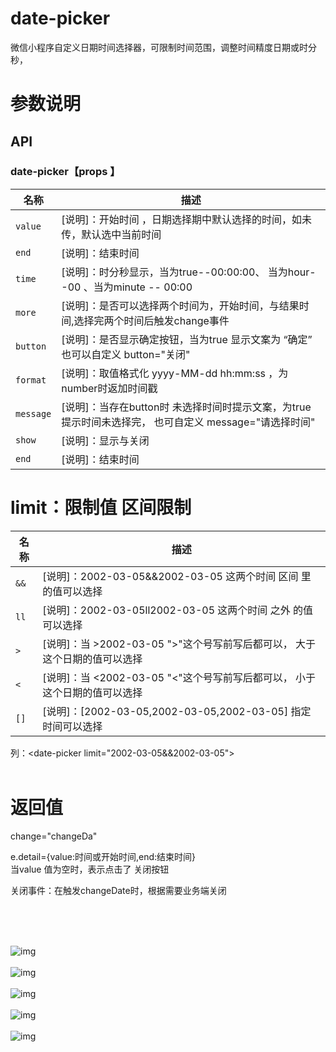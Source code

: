 # date-picker
微信小程序自定义日期时间选择器，可限制时间范围，调整时间精度日期或时分秒，


# 参数说明
## API

### date-picker【props 】

| 名称         | 描述                                                                                                           |
| ------------ | -------------------------------------------------------------------------------------------------------------- |
| `value`       | [说明]：开始时间 ，日期选择期中默认选择的时间，如未传，默认选中当前时间                                                   |
| `end` | [说明]：结束时间|
| `time` | [说明]：时分秒显示，当为true--00:00:00、  当为hour--00 、当为minute -- 00:00|
| `more` | [说明]：是否可以选择两个时间为，开始时间，与结果时间,选择完两个时间后触发change事件|
| `button` | [说明]：是否显示确定按钮，当为true 显示文案为 “确定” 也可以自定义 button="关闭"|
| `format` | [说明]：取值格式化 yyyy-MM-dd hh:mm:ss ，为number时返加时间戳|
| `message` | [说明]：当存在button时 未选择时间时提示文案，为true 提示时间未选择完， 也可自定义 message="请选择时间" |
| `show` | [说明]：显示与关闭|
| `end` | [说明]：结束时间|

# limit：限制值 区间限制
| 名称         | 描述                                                                                                           |
| ------------ | -------------------------------------------------------------------------------------------------------------- |
| `&&` | [说明]：2002-03-05&&2002-03-05  这两个时间 区间 里的值可以选择|
| `ll` | [说明]：2002-03-05ll2002-03-05  这两个时间 之外 的值可以选择|
| `>` | [说明]：当 >2002-03-05  ">"这个号写前写后都可以， 大于这个日期的值可以选择|
| `<` | [说明]：当 <2002-03-05  "<"这个号写前写后都可以， 小于这个日期的值可以选择|
| `[]` | [说明]：[2002-03-05,2002-03-05,2002-03-05]  指定时间可以选择|


列：\<date-picker limit="2002-03-05&&2002-03-05">
<br><br>

# 返回值
 change="changeDa"
 
e.detail={value:时间或开始时间,end:结束时间}
<br>
当value 值为空时，表示点击了 关闭按钮

关闭事件：在触发changeDate时，根据需要业务端关闭

<br><br><br>
  


![img](https://github.com/wyulang/wx-date/blob/main/demo-pic/date1.png)
<br><br>
![img](https://github.com/wyulang/wx-date/blob/main/demo-pic/date3.png)
<br><br>
![img](https://github.com/wyulang/wx-date/blob/main/demo-pic/date4.png)
<br><br>
![img](https://github.com/wyulang/wx-date/blob/main/demo-pic/date5.png)
<br><br>
![img](https://github.com/wyulang/wx-date/blob/main/demo-pic/date6.png)

